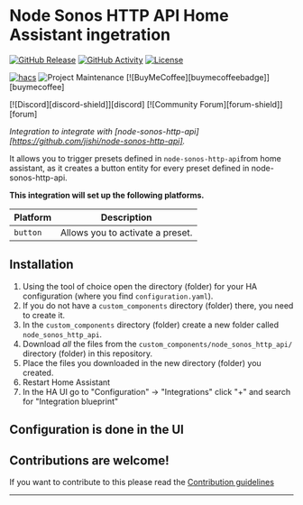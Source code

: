 # Node Sonos HTTP API Home Assistant ingetration

[![GitHub Release][releases-shield]][releases]
[![GitHub Activity][commits-shield]][commits]
[![License][license-shield]](LICENSE)

[![hacs][hacsbadge]][hacs]
![Project Maintenance][maintenance-shield]
[![BuyMeCoffee][buymecoffeebadge]][buymecoffee]

[![Discord][discord-shield]][discord]
[![Community Forum][forum-shield]][forum]

_Integration to integrate with [node-sonos-http-api][https://github.com/jishi/node-sonos-http-api]._

It allows you to trigger presets defined in `node-sonos-http-api`from home assistant, as it creates a button entity for every preset defined in node-sonos-http-api.

**This integration will set up the following platforms.**

| Platform | Description                      |
| -------- | -------------------------------- |
| `button` | Allows you to activate a preset. |

## Installation

1. Using the tool of choice open the directory (folder) for your HA configuration (where you find `configuration.yaml`).
1. If you do not have a `custom_components` directory (folder) there, you need to create it.
1. In the `custom_components` directory (folder) create a new folder called `node_sonos_http_api`.
1. Download _all_ the files from the `custom_components/node_sonos_http_api/` directory (folder) in this repository.
1. Place the files you downloaded in the new directory (folder) you created.
1. Restart Home Assistant
1. In the HA UI go to "Configuration" -> "Integrations" click "+" and search for "Integration blueprint"

## Configuration is done in the UI

<!---->

## Contributions are welcome!

If you want to contribute to this please read the [Contribution guidelines](CONTRIBUTING.md)

---

[integration_blueprint]: https://github.com/hco/ha-node-sonos-http-api/
[commits-shield]: https://img.shields.io/github/commit-activity/y/hco/ha-node-sonos-http-api.svg?style=for-the-badge
[commits]: https://github.com/hco/ha-node-sonos-http-api/commits/main
[hacs]: https://github.com/hacs/integration
[hacsbadge]: https://img.shields.io/badge/HACS-Custom-orange.svg?style=for-the-badge
[license-shield]: https://img.shields.io/github/license/hco/ha-node-sonos-http-api.svg?style=for-the-badge
[maintenance-shield]: https://img.shields.io/badge/maintainer-Hans--Christian%20Otto-blue.svg?style=for-the-badge
[releases-shield]: https://img.shields.io/github/release/hco/ha-node-sonos-http-api.svg?style=for-the-badge
[releases]: https://github.com/hco/ha-node-sonos-http-api/releases
